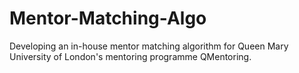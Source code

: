 # Mentor-Matching-Algo
Developing an in-house mentor matching algorithm for Queen Mary University of London's mentoring programme QMentoring.
